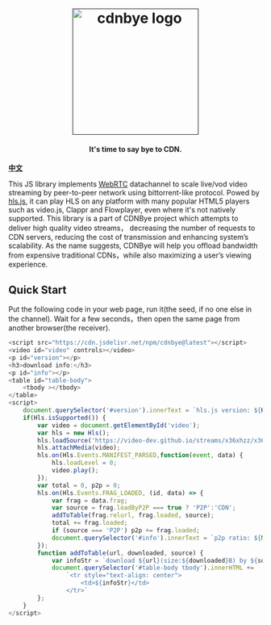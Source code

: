<h1 align="center"><a href="" target="_blank" rel="noopener noreferrer"><img width="250" src="http://120.78.168.126/logo/cdnbye.png" alt="cdnbye logo"></a></h1>
<h4 align="center">It's time to say bye to CDN.</h4>


**[中文]()**

This JS library implements [WebRTC](https://en.wikipedia.org/wiki/WebRTC) datachannel to scale live/vod video streaming by peer-to-peer network using bittorrent-like protocol. Powed by [hls.js](https://github.com/video-dev/hls.js), it can play HLS on any platform with many popular HTML5 players such as video.js, Clappr and Flowplayer, even where it's not natively supported.  This library is a part of CDNBye project which attempts to deliver high quality video streams， decreasing the number of requests to CDN servers, reducing the cost of transmission and enhancing system’s scalability. As the name suggests, CDNBye will help you offload bandwidth from expensive traditional CDNs，while also maximizing a user’s viewing experience.

## Quick Start
Put the following code in your web page, run it(the seed, if no one else in the channel). Wait for a few seconds，then open the same page from another browser(the receiver). 
```javascript
<script src="https://cdn.jsdelivr.net/npm/cdnbye@latest"></script>
<video id="video" controls></video>
<p id="version"></p>
<h3>download info:</h3>
<p id="info"></p>
<table id="table-body">
    <tbody ></tbody>
</table>
<script>
    document.querySelector('#version').innerText = `hls.js version: ${Hls.version}  cdnbye version: ${Hls.pluginVersion}`;
    if(Hls.isSupported()) {
        var video = document.getElementById('video');
        var hls = new Hls();
        hls.loadSource('https://video-dev.github.io/streams/x36xhzz/x36xhzz.m3u8');
        hls.attachMedia(video);
        hls.on(Hls.Events.MANIFEST_PARSED,function(event, data) {
            hls.loadLevel = 0;
            video.play();
        });
        var total = 0, p2p = 0;
        hls.on(Hls.Events.FRAG_LOADED, (id, data) => {
            var frag = data.frag;
            var source = frag.loadByP2P === true ? 'P2P':'CDN';
            addToTable(frag.relurl, frag.loaded, source);
            total += frag.loaded;
            if (source === 'P2P') p2p += frag.loaded;
            document.querySelector('#info').innerText = `p2p ratio: ${Math.round(p2p/total*100)}%   saved traffic: ${Math.round(p2p/1024)}KB`;
        });
        function addToTable(url, downloaded, source) {
            var infoStr = `download ${url}(size:${downloaded}B) by ${source}`;
            document.querySelector('#table-body tbody').innerHTML +=
                `<tr style="text-align: center">
                    <td>${infoStr}</td>
                </tr>`
        };
    }
</script>
```






